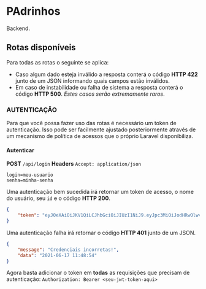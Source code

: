 # PAdrinhos

Backend.

## Rotas disponíveis

Para todas as rotas o seguinte se aplica:

- Caso algum dado esteja inválido a resposta conterá o código **HTTP 422** junto de um JSON informando quais campos estão inválidos.
- Em caso de instabilidade ou falha de sistema a resposta conterá o código **HTTP 500**. _Estes casos serão extremamente raros_.

### AUTENTICAÇÃO

Para que você possa fazer uso das rotas é necessário um token de autenticação.
Isso pode ser facilmente ajustado posteriormente através de um mecanismo de política de acessos que o próprio Laravel disponibiliza.

#### Autenticar
**POST** `/api/login`
**Headers** `Accept: application/json`

```
login=meu-usuario
senha=minha-senha
```

Uma autenticação bem sucedida irá retornar um token de acesso, o nome do usuário, seu `id` e o código **HTTP 200**.

```json
{
    "token": "eyJ0eXAiOiJKV1QiLCJhbGciOiJIUzI1NiJ9.eyJpc3MiOiJodHRwOlwvXC8xMjcuMC4wLjE6ODAwMFwvYXBpXC9sb2dpbiIsImlhdCI6MTYyMzkzMDQ2MSwiZXhwIjoxNjIzOTM0MDYxLCJuYmYiOjE2MjM5MzA0NjEsImp0aSI6InZRTE5JNXBWTzdYWG1yR3YiLCJzdWIiOjIsInBydiI6Ijg3ZTBhZjFlZjlmZDE1ODEyZmRlYzk3MTUzYTE0ZTBiMDQ3NTQ2YWEiLCJpZCI6MiwibmFtZSI6IlZpbmljaXVzIiwiZW1haWwiOiJ2aW5pY2l1c0BnbWFpbC5jb20iLCJuaXZlbCI6Ik1BU1RFUiJ9.KqMdnkeUD6NytFCT3-D3iDrxdCSKHvmPofGhlxuKfgI"
}
```

Uma autenticação falha irá retornar o código **HTTP 401** junto de um JSON.

```json
{
    "message": "Credenciais incorretas!",
    "data": "2021-06-17 11:48:54"
}
```

Agora basta adicionar o token em **todas** as requisições que precisam de autenticação:
`Authorization: Bearer <seu-jwt-token-aqui>`
